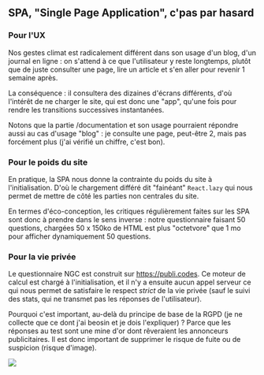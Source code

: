 
## SPA, "Single Page Application", c'pas par hasard 

### Pour l'UX

Nos gestes climat est radicalement différent dans son usage d'un blog, d'un journal en ligne : on s'attend à ce que l'utilisateur y reste longtemps, plutôt que de juste consulter une page, lire un article et s'en aller pour revenir 1 semaine après. 

La conséquence : il consultera des dizaines d'écrans différents, d'où l'intérêt de ne charger le site, qui est donc une "app", qu'une fois pour rendre les transitions successives instantanées. 

Notons que la partie /documentation et son usage pourraient répondre aussi au cas d'usage "blog" : je consulte une page, peut-être 2, mais pas forcément plus (j'ai vérifié un chiffre, c'est bon). 

### Pour le poids du site

En pratique, la SPA nous donne la contrainte du poids du site à l'initialisation. D'où le chargement différé dit "fainéant" `React.lazy` qui nous permet de mettre de côté les parties non centrales du site. 

En termes d'éco-conception, les critiques régulièrement faites sur les SPA sont donc à prendre dans le sens inverse : notre questionnaire faisant 50 questions, chargées 50 x 150ko de HTML est plus "octetvore" que 1 mo pour afficher dynamiquement 50 questions. 

### Pour la vie privée

Le questionnaire NGC est construit sur https://publi.codes. Ce moteur de calcul est chargé à l'initialisation, et il n'y a ensuite aucun appel serveur ce qui nous permet de satisfaire le respect *strict* de la vie privée (sauf le suivi des stats, qui ne transmet pas les réponses de l'utilisateur).

Pourquoi c'est important, au-delà du principe de base de la RGPD (je ne collecte que ce dont j'ai beosin et je dois l'expliquer) ? Parce que les réponses au test sont une mine d'or dont rêveraient les annonceurs publicitaires. Il est donc important de supprimer le risque de fuite ou de suspicion (risque d'image). 

![](https://storage.gra.cloud.ovh.net/v1/AUTH_0f20d409cb2a4c9786c769e2edec0e06/imagespadincubateurnet/uploads/upload_566d0e5a35c318a2b9398204afe88376.png)
